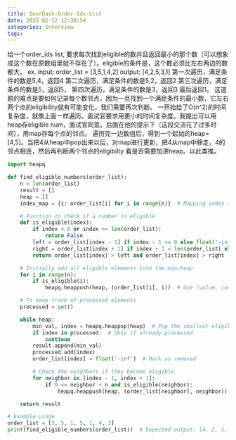 ```yaml
---
title: DoorDash-Order-Ids-List
date: 2025-02-12 12:38:54
categories: Interview
tags:
---
```


给一个order_ids list, 要求每次找到eligible的数并且返回最小的那个数（可以想象成这个数在原数组里就不存在了）。eligible的条件是，这个数必须比左右两边的数都大。
ex.
input: order_list = ‍‌‌‌‍‌‌‍‌‍‍‌‍‍‍‍‍‍‌‌‌[3,5,1,4,2]
output: [4,2,5,3,1]
第一次遍历，满足条件的数是5,4，返回4
第二次遍历，满足条件的数是5,2，返回2
第三次遍历，满足条件的数是5，返回5，
第四次遍历，满足条件的数是3，返回3
最后返回1。
这道题的难点是要如何记录每个数邻点，因为一旦找到一个满足条件的最小数，它左右两个点的eligibility就有可能变化，我们需要再次判断。
一开始给了O(n^2)的时间复杂度，就像上面一样遍历。面试官要求用更小的时间复杂度。我提出可以用heap存eligible num，面试官同意。后面在他的提示下（这段交流花了过多时间），用map存每个点的邻点。
遍历完一边数组后，得到一个起始的heap=[4,5]。当把4从heap中pop出来以后，对map进行更新，把4从map中移走，4的邻点相连，然后再判断两个邻点的eligibilty 看是否需要加进heap。以此类推。

```python
import heapq

def find_eligible_numbers(order_list):
    n = len(order_list)
    result = []
    heap = []
    index_map = {i: order_list[i] for i in range(n)}  # Mapping index to value

    # Function to check if a number is eligible
    def is_eligible(index):
        if index < 0 or index >= len(order_list):
            return False
        left = order_list[index - 1] if index - 1 >= 0 else float('-inf')
        right = order_list[index + 1] if index + 1 < len(order_list) else float('-inf')
        return order_list[index] > left and order_list[index] > right

    # Initially add all eligible elements into the min-heap
    for i in range(n):
        if is_eligible(i):
            heapq.heappush(heap, (order_list[i], i))  # Use (value, index) for handling duplicates

    # To keep track of processed elements
    processed = set()

    while heap:
        min_val, index = heapq.heappop(heap)  # Pop the smallest eligible value
        if index in processed:  # Skip if already processed
            continue
        result.append(min_val)
        processed.add(index)
        order_list[index] = float('-inf')  # Mark as removed

        # Check the neighbors if they become eligible
        for neighbor in [index - 1, index + 1]:
            if 0 <= neighbor < n and is_eligible(neighbor):
                heapq.heappush(heap, (order_list[neighbor], neighbor))

    return result

# Example usage
order_list = [3, 5, 1, 5, 1, 4, 2]
print(find_eligible_numbers(order_list))  # Expected output: [4, 2, 5, 5, 3, 1, 1]

```
